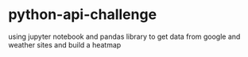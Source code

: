# python-api-challenge
using jupyter notebook and pandas library to get data from google and weather sites and build a heatmap 
